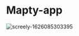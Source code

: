 # Mapty-app

![screely-1626085303395](https://user-images.githubusercontent.com/42406609/125272077-1bc9e780-e314-11eb-814f-ccd94bc6ef05.png)

